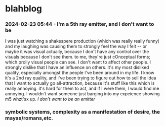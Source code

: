# blahblog

### 2024-02-23 05:44 - I'm a 5th ray emitter, and I don't want to be

I was just watching a shakespere production (which was really really funny) and my laughing was causing them to strongly feel the way I felt -- or maybe it was visual actually, because I don't have any control over the visuals because I don't see them. to me, they're just cOnceptual forms; which prolly visual people can see.
I don't want to affect other people. I strongly dislike that I have an influence on others. it's my most disliked quality, especially amongst the people I've been around in my life. I know it's a 2nd ray quality, and I've been trying to figure out how to sell the idea that I want to actually go all-attraction, because it's stuff like this which is really annoying. it's hard for them to act, and if I were them, I would find me annoying. I wouldn't want someone just barging into my expeience showing m5 whzt'sx up.
*I don't want to be an emitter*

### symbolic systems, complexity as a manifestation of desire, the mayas/romans,etc.
